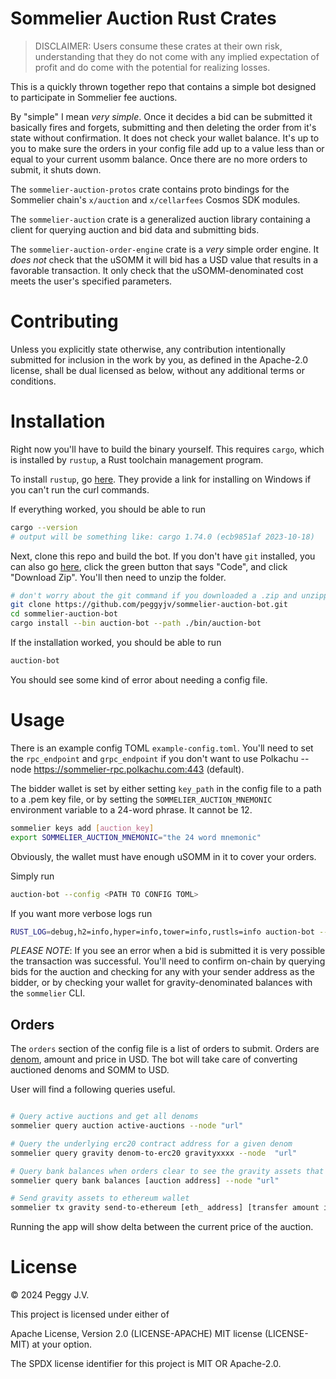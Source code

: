 # Sommelier Auction Rust Crates

> DISCLAIMER: Users consume these crates at their own risk, understanding that they do not come with any implied expectation of profit and do come with the potential for realizing losses.

This is a quickly thrown together repo that contains a simple bot designed to participate in Sommelier fee auctions.

By "simple" I mean *very simple*. Once it decides a bid can be submitted it basically fires and forgets, submitting and then deleting the order from it's state without confirmation. It does not check your wallet balance. It's up to you to make sure the orders in your config file add up to a value less than or equal to your current usomm balance. Once there are no more orders to submit, it shuts down.

The `sommelier-auction-protos` crate contains proto bindings for the Sommelier chain's `x/auction` and `x/cellarfees` Cosmos SDK modules.

The `sommelier-auction` crate is a generalized auction library containing a client for querying auction and bid data and submitting bids.

The `sommelier-auction-order-engine` crate is a *very* simple order engine. It *does not* check that the uSOMM it will bid has a USD value that results in a favorable transaction. It only check that the uSOMM-denominated cost meets the user's specified parameters.

# Contributing

Unless you explicitly state otherwise, any contribution intentionally submitted for inclusion in the work by you, as defined in the Apache-2.0 license, shall be dual licensed as below, without any additional terms or conditions.

# Installation

Right now you'll have to build the binary yourself. This requires `cargo`, which is installed by `rustup`, a Rust toolchain management program.

To install `rustup`, go [here](https://www.rust-lang.org/tools/install). They provide a link for installing on Windows if you can't run the curl commands.

If everything worked, you should be able to run

```bash
cargo --version
# output will be something like: cargo 1.74.0 (ecb9851af 2023-10-18)
```

Next, clone this repo and build the bot. If you don't have `git` installed, you can also go [here](https://github.com/peggyjv/sommelier-auction-bot), click the green button that says "Code", and click "Download Zip". You'll then need to unzip the folder.

```bash
# don't worry about the git command if you downloaded a .zip and unzipped the repo
git clone https://github.com/peggyjv/sommelier-auction-bot.git
cd sommelier-auction-bot
cargo install --bin auction-bot --path ./bin/auction-bot
```

If the installation worked, you should be able to run 

```bash
auction-bot
```

You should see some kind of error about needing a config file.

# Usage

There is an example config TOML `example-config.toml`. You'll need to set the `rpc_endpoint` and `grpc_endpoint` if you don't want to use Polkachu --node https://sommelier-rpc.polkachu.com:443 (default).

The bidder wallet is set by either setting `key_path` in the config file to a path to a .pem key file, or by setting the `SOMMELIER_AUCTION_MNEMONIC` environment variable to a 24-word phrase. It cannot be 12. 

```bash
sommelier keys add [auction_key]
export SOMMELIER_AUCTION_MNEMONIC="the 24 word mnemonic"
```
Obviously, the wallet must have enough uSOMM in it to cover your orders.

Simply run

```bash
auction-bot --config <PATH TO CONFIG TOML>
```

If you want more verbose logs run

```bash
RUST_LOG=debug,h2=info,hyper=info,tower=info,rustls=info auction-bot --config <PATH TO CONFIG TOML>
```

*PLEASE NOTE*: If you see an error when a bid is submitted it is very possible the transaction was successful. You'll need to confirm on-chain by querying bids for the auction and checking for any with your sender address as the bidder, or by checking your wallet for gravity-denominated balances with the `sommelier` CLI.

## Orders

The `orders` section of the config file is a list of orders to submit. Orders are [denom](https://github.com/PeggyJV/sommelier-auction-bot/blob/main/crates/sommelier-auction/src/denom.rs), amount and price in USD. The bot will take care of converting auctioned denoms and SOMM to USD.

User will find a following queries useful.

```bash

# Query active auctions and get all denoms
sommelier query auction active-auctions --node "url"

# Query the underlying erc20 contract address for a given denom
sommelier query gravity denom-to-erc20 gravityxxxx --node  "url"

# Query bank balances when orders clear to see the gravity assets that were auctioned off
sommelier query bank balances [auction address] --node "url"

# Send gravity assets to ethereum wallet
sommelier tx gravity send-to-ethereum [eth_ address] [transfer amount in gravity denom] [fee amount in same denom] --from [auction_key] --chain-id sommelier-3 --node "url"
```

Running the app will show delta between the current price of the auction.

# License

© 2024 Peggy J.V.

This project is licensed under either of

Apache License, Version 2.0 (LICENSE-APACHE)
MIT license (LICENSE-MIT)
at your option.

The SPDX license identifier for this project is MIT OR Apache-2.0.
